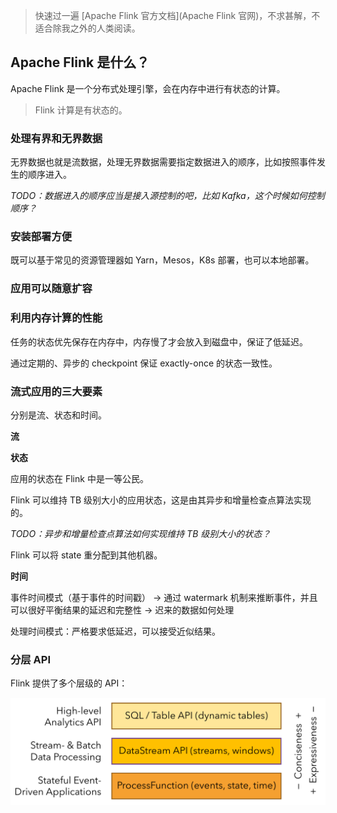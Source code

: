> 快速过一遍 [Apache Flink 官方文档](Apache Flink 官网)，不求甚解，不适合除我之外的人类阅读。

## Apache Flink 是什么？
Apache Flink 是一个分布式处理引擎，会在内存中进行有状态的计算。

> Flink 计算是有状态的。

### 处理有界和无界数据
无界数据也就是流数据，处理无界数据需要指定数据进入的顺序，比如按照事件发生的顺序进入。

*TODO：数据进入的顺序应当是接入源控制的吧，比如 Kafka，这个时候如何控制顺序？*

### 安装部署方便
既可以基于常见的资源管理器如 Yarn，Mesos，K8s 部署，也可以本地部署。

### 应用可以随意扩容

### 利用内存计算的性能
任务的状态优先保存在内存中，内存慢了才会放入到磁盘中，保证了低延迟。

通过定期的、异步的 checkpoint 保证 exactly-once 的状态一致性。

### 流式应用的三大要素
分别是流、状态和时间。

**流**

**状态**

应用的状态在 Flink 中是一等公民。

Flink 可以维持 TB 级别大小的应用状态，这是由其异步和增量检查点算法实现的。

*TODO：异步和增量检查点算法如何实现维持 TB 级别大小的状态？*

Flink 可以将 state 重分配到其他机器。

**时间**

事件时间模式（基于事件的时间戳） -> 通过 watermark 机制来推断事件，并且可以很好平衡结果的延迟和完整性 -> 迟来的数据如何处理

处理时间模式：严格要求低延迟，可以接受近似结果。

### 分层 API
Flink 提供了多个层级的 API：

![](/resource/api-stack.png)

